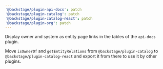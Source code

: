 ```yaml
---
'@backstage/plugin-api-docs': patch
'@backstage/plugin-catalog': patch
'@backstage/plugin-catalog-react': patch
'@backstage/plugin-org': patch
---
```


Display owner and system as entity page links in the tables of the `api-docs`
plugin.

Move `isOwnerOf` and `getEntityRelations` from `@backstage/plugin-catalog` to
`@backstage/plugin-catalog-react` and export it from there to use it by other
plugins.
